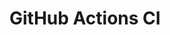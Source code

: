 # GitHub Actions CI


































































































































































































































































































































































































































































































































































































































































































































































































































































































































































































































































































































































































































































































































































































































































































































































































































































































































































































































































































































































































































































































































































































































































































































































































































































































































































































































































































